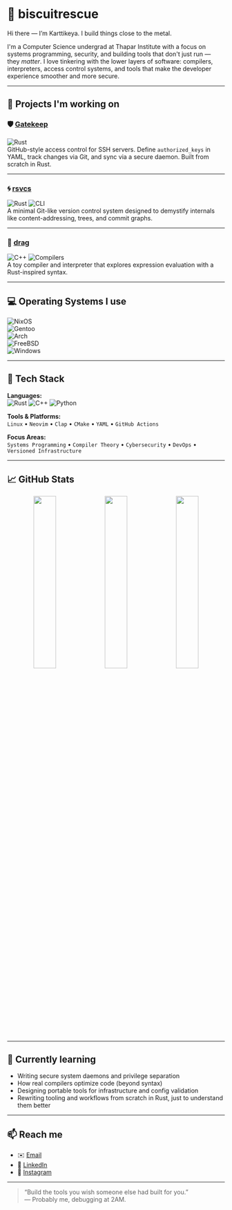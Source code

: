 # 🧠 biscuitrescue

Hi there — I’m Karttikeya. I build things close to the metal.

I'm a Computer Science undergrad at Thapar Institute with a focus on systems programming, security, and building tools that don't just run — they *matter*. I love tinkering with the lower layers of software: compilers, interpreters, access control systems, and tools that make the developer experience smoother and more secure.

---

## 🔭 Projects I'm working on

### 🛡️ [Gatekeep](https://github.com/biscuitrescue/gatekeep)  
![Rust](https://img.shields.io/badge/-Rust-black?logo=rust&logoColor=white)  
GitHub-style access control for SSH servers. Define `authorized_keys` in YAML, track changes via Git, and sync via a secure daemon. Built from scratch in Rust.

---

### 🌀 [rsvcs](https://github.com/biscuitrescue/rsvcs)  
![Rust](https://img.shields.io/badge/-Rust-black?logo=rust&logoColor=white) ![CLI](https://img.shields.io/badge/-CLI-informational?color=grey)  
A minimal Git-like version control system designed to demystify internals like content-addressing, trees, and commit graphs.

---

### 🧮 [drag](https://github.com/biscuitrescue/drag)  
![C++](https://img.shields.io/badge/-C++-blue?logo=c%2B%2B&logoColor=white) ![Compilers](https://img.shields.io/badge/-Compiler-lightgrey)  
A toy compiler and interpreter that explores expression evaluation with a Rust-inspired syntax.

---

## 💻 Operating Systems I use

![NixOS](https://img.shields.io/badge/-NixOS-5277C3?logo=nixos&logoColor=white)  
![Gentoo](https://img.shields.io/badge/-Gentoo-54487A?logo=gentoo&logoColor=white)  
![Arch](https://img.shields.io/badge/-Arch_Linux-1793D1?logo=arch-linux&logoColor=white)  
![FreeBSD](https://img.shields.io/badge/-FreeBSD-AB2B28?logo=freebsd&logoColor=white)  
![Windows](https://img.shields.io/badge/-Windows-0078D6?logo=windows&logoColor=white)

---

## 🧰 Tech Stack

**Languages:**  
![Rust](https://img.shields.io/badge/-Rust-black?logo=rust&logoColor=white) ![C++](https://img.shields.io/badge/-C++-blue?logo=c%2B%2B&logoColor=white) ![Python](https://img.shields.io/badge/-Python-yellow?logo=python&logoColor=white)  

**Tools & Platforms:**  
`Linux` • `Neovim` • `Clap` • `CMake` • `YAML` • `GitHub Actions`

**Focus Areas:**  
`Systems Programming` • `Compiler Theory` • `Cybersecurity` • `DevOps` • `Versioned Infrastructure`

---

## 📈 GitHub Stats

<p align="center">
  <img src="https://github-readme-stats.vercel.app/api?username=biscuitrescue&show_icons=true&theme=catppuccin_mocha&hide_border=true" width="32%" />
  <img src="https://github-readme-streak-stats.herokuapp.com/?user=biscuitrescue&theme=catppuccin_mocha&hide_border=true" width="32%" />
  <img src="https://github-readme-stats.vercel.app/api/top-langs/?username=biscuitrescue&layout=compact&theme=catppuccin_mocha&hide_border=true&exclude_repo=dotfiles,wallpapers,fonts" width="32%" />
</p>

---

## 🧠 Currently learning

- Writing secure system daemons and privilege separation  
- How real compilers optimize code (beyond syntax)  
- Designing portable tools for infrastructure and config validation  
- Rewriting tooling and workflows from scratch in Rust, just to understand them better  

---

## 📫 Reach me

- ✉️ [Email](mailto:karttikeyasinha11@gmail.com)
- 📝 [LinkedIn](https://www.linkedin.com/in/karttikeya-sinha-247021358)
- 📸 [Instagram](https://www.instagram.com/aero_zeppelin._)

---

> “Build the tools you wish someone else had built for you.”  
> — Probably me, debugging at 2AM.
